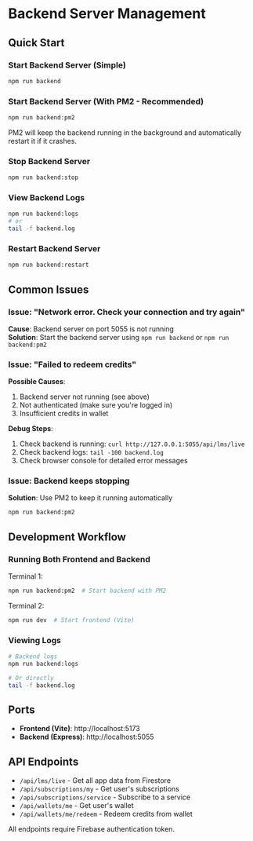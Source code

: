 # Backend Server Management

## Quick Start

### Start Backend Server (Simple)
```bash
npm run backend
```

### Start Backend Server (With PM2 - Recommended)
```bash
npm run backend:pm2
```

PM2 will keep the backend running in the background and automatically restart it if it crashes.

### Stop Backend Server
```bash
npm run backend:stop
```

### View Backend Logs
```bash
npm run backend:logs
# or
tail -f backend.log
```

### Restart Backend Server
```bash
npm run backend:restart
```

## Common Issues

### Issue: "Network error. Check your connection and try again"
**Cause**: Backend server on port 5055 is not running  
**Solution**: Start the backend server using `npm run backend` or `npm run backend:pm2`

### Issue: "Failed to redeem credits"
**Possible Causes**:
1. Backend server not running (see above)
2. Not authenticated (make sure you're logged in)
3. Insufficient credits in wallet

**Debug Steps**:
1. Check backend is running: `curl http://127.0.0.1:5055/api/lms/live`
2. Check backend logs: `tail -100 backend.log`
3. Check browser console for detailed error messages

### Issue: Backend keeps stopping
**Solution**: Use PM2 to keep it running automatically
```bash
npm run backend:pm2
```

## Development Workflow

### Running Both Frontend and Backend
Terminal 1:
```bash
npm run backend:pm2  # Start backend with PM2
```

Terminal 2:
```bash
npm run dev  # Start frontend (Vite)
```

### Viewing Logs
```bash
# Backend logs
npm run backend:logs

# Or directly
tail -f backend.log
```

## Ports
- **Frontend (Vite)**: http://localhost:5173
- **Backend (Express)**: http://localhost:5055

## API Endpoints
- `/api/lms/live` - Get all app data from Firestore
- `/api/subscriptions/my` - Get user's subscriptions
- `/api/subscriptions/service` - Subscribe to a service
- `/api/wallets/me` - Get user's wallet
- `/api/wallets/me/redeem` - Redeem credits from wallet

All endpoints require Firebase authentication token.

